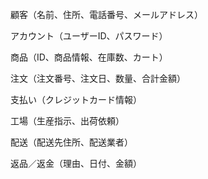 顧客（名前、住所、電話番号、メールアドレス）

アカウント（ユーザーID、パスワード）

商品（ID、商品情報、在庫数、カート）

注文（注文番号、注文日、数量、合計金額）

支払い（クレジットカード情報）

工場（生産指示、出荷依頼）

配送（配送先住所、配送業者）

返品／返金（理由、日付、金額）